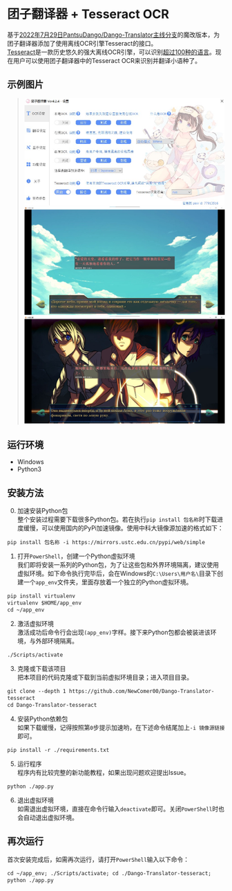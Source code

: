 # 团子翻译器 + Tesseract OCR
基于[2022年7月29日PantsuDango/Dango-Translator主线分支](https://github.com/PantsuDango/Dango-Translator/tree/14c8d0bfb4d1398a84331f7765c74a4ba9b6b274)的魔改版本，为团子翻译器添加了使用离线OCR引擎Tesseract的接口。  
[Tesseract](https://github.com/tesseract-ocr/tesseract)是一款历史悠久的强大离线OCR引擎，可以识别[超过100种的语言](https://tesseract-ocr.github.io/tessdoc/Data-Files-in-different-versions.html)。现在用户可以使用团子翻译器中的Tesseract OCR来识别并翻译小语种了。

## 示例图片
> <img src="assets/tesseract_ui.jpg" alt="assets/tesseract_ui.jpg">
> <img src="assets/tesseract_demo_rus1.jpg" alt="assets/tesseract_demo_rus1.jpg">
> <img src="assets/tesseract_demo_rus2.jpg" alt="assets/tesseract_demo_rus2.jpg">

## 运行环境
- Windows
- Python3

## 安装方法
0. 加速安装Python包  
整个安装过程需要下载很多Python包。若在执行`pip install 包名称`时下载进度缓慢，可以使用国内的PyPi加速镜像。使用中科大镜像源加速的格式如下：
```
pip install 包名称 -i https://mirrors.ustc.edu.cn/pypi/web/simple
```

1. 打开`PowerShell`，创建一个Python虚拟环境  
我们即将安装一系列的Python包，为了让这些包和外界环境隔离，建议使用虚拟环境。如下命令执行完毕后，会在Windows的`C:\Users\用户名\`目录下创建一个`app_env`文件夹，里面存放着一个独立的Python虚拟环境。
```
pip install virtualenv
virtualenv $HOME/app_env
cd ~/app_env
```

2. 激活虚拟环境  
激活成功后命令行会出现`(app_env)`字样。接下来Python包都会被装进该环境，与外部环境隔离。
```
./Scripts/activate
```

3. 克隆或下载该项目  
把本项目的代码克隆或下载到当前虚拟环境目录；进入项目目录。
```
git clone --depth 1 https://github.com/NewComer00/Dango-Translator-tesseract
cd Dango-Translator-tesseract
```

4. 安装Python依赖包  
如果下载缓慢，记得按照第`0`步提示加速哟，在下述命令结尾加上`-i 镜像源链接`即可。
```
pip install -r ./requirements.txt
```

5. 运行程序  
程序内有比较完整的新功能教程，如果出现问题欢迎提出Issue。
```
python ./app.py
```

6. 退出虚拟环境  
如需退出虚拟环境，直接在命令行输入`deactivate`即可。关闭`PowerShell`时也会自动退出虚拟环境。

## 再次运行
首次安装完成后，如需再次运行，请打开`PowerShell`输入以下命令：
```
cd ~/app_env; ./Scripts/activate; cd ./Dango-Translator-tesseract; python ./app.py
```
